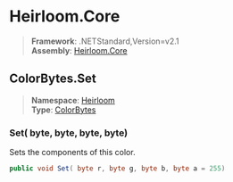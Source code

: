 # Heirloom.Core

> **Framework**: .NETStandard,Version=v2.1  
> **Assembly**: [Heirloom.Core][0]  

## ColorBytes.Set

> **Namespace**: [Heirloom][0]  
> **Type**: [ColorBytes][1]  

### Set( byte,  byte,  byte,  byte)

Sets the components of this color.

```cs
public void Set( byte r, byte g, byte b, byte a = 255)
```

[0]: ../Heirloom.Core.md
[1]: Heirloom.ColorBytes.md
